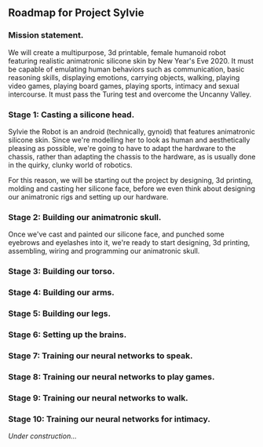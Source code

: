 ## Roadmap for Project Sylvie

### Mission statement. 
We will create a multipurpose, 3d printable, female humanoid robot featuring realistic animatronic silicone skin by New Year's Eve 2020. It must be capable of emulating human behaviors such as communication, basic reasoning skills, displaying emotions, carrying objects, walking, playing video games, playing board games, playing sports, intimacy and sexual intercourse. It must pass the Turing test and overcome the Uncanny Valley.

### Stage 1: Casting a silicone head.

Sylvie the Robot is an android (technically, gynoid) that features animatronic silicone skin. Since we're modelling her to look as 
human and aesthetically pleasing as possible, we're going to have to adapt the hardware to the chassis, rather than adapting
the chassis to the hardware, as is usually done in the quirky, clunky world of robotics.

For this reason, we will be starting out the project by designing, 3d printing, molding and casting her silicone face, 
before we even think about designing our animatronic rigs and setting up our hardware.

### Stage 2: Building our animatronic skull.

Once we've cast and painted our silicone face, and punched some eyebrows and eyelashes into it, we're ready to start designing, 3d printing, assembling, wiring and programming our animatronic skull.

### Stage 3: Building our torso.

### Stage 4: Building our arms.

### Stage 5: Building our legs.

### Stage 6: Setting up the brains.

### Stage 7: Training our neural networks to speak.

### Stage 8: Training our neural networks to play games.

### Stage 9: Training our neural networks to walk.

### Stage 10: Training our neural networks for intimacy.

*Under construction...*
